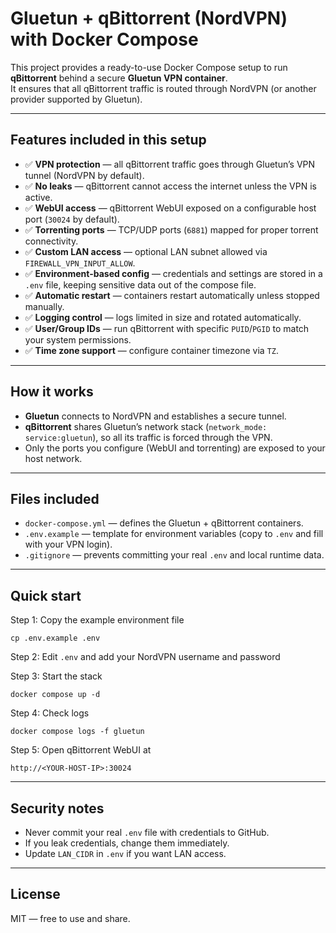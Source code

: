 # Gluetun + qBittorrent (NordVPN) with Docker Compose

This project provides a ready-to-use Docker Compose setup to run **qBittorrent** behind a secure **Gluetun VPN container**.  
It ensures that all qBittorrent traffic is routed through NordVPN (or another provider supported by Gluetun).

---

## Features included in this setup
- ✅ **VPN protection** — all qBittorrent traffic goes through Gluetun’s VPN tunnel (NordVPN by default).  
- ✅ **No leaks** — qBittorrent cannot access the internet unless the VPN is active.  
- ✅ **WebUI access** — qBittorrent WebUI exposed on a configurable host port (`30024` by default).  
- ✅ **Torrenting ports** — TCP/UDP ports (`6881`) mapped for proper torrent connectivity.  
- ✅ **Custom LAN access** — optional LAN subnet allowed via `FIREWALL_VPN_INPUT_ALLOW`.  
- ✅ **Environment-based config** — credentials and settings are stored in a `.env` file, keeping sensitive data out of the compose file.  
- ✅ **Automatic restart** — containers restart automatically unless stopped manually.  
- ✅ **Logging control** — logs limited in size and rotated automatically.  
- ✅ **User/Group IDs** — run qBittorrent with specific `PUID`/`PGID` to match your system permissions.  
- ✅ **Time zone support** — configure container timezone via `TZ`.  

---

## How it works
- **Gluetun** connects to NordVPN and establishes a secure tunnel.  
- **qBittorrent** shares Gluetun’s network stack (`network_mode: service:gluetun`), so all its traffic is forced through the VPN.  
- Only the ports you configure (WebUI and torrenting) are exposed to your host network.  

---

## Files included
- `docker-compose.yml` — defines the Gluetun + qBittorrent containers.  
- `.env.example` — template for environment variables (copy to `.env` and fill with your VPN login).  
- `.gitignore` — prevents committing your real `.env` and local runtime data.  

---

## Quick start

Step 1: Copy the example environment file  
```
cp .env.example .env
```

Step 2: Edit `.env` and add your NordVPN username and password  

Step 3: Start the stack  
```
docker compose up -d
```

Step 4: Check logs  
```
docker compose logs -f gluetun
```

Step 5: Open qBittorrent WebUI at  
```
http://<YOUR-HOST-IP>:30024
```

---

## Security notes
- Never commit your real `.env` file with credentials to GitHub.  
- If you leak credentials, change them immediately.  
- Update `LAN_CIDR` in `.env` if you want LAN access.  

---

## License
MIT — free to use and share.

